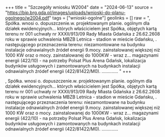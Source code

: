 +++
title = "Szczegóły wniosku W2004"
date = "2024-06-13"
source = "https://bip.brg.gda.pl/images/uploads/wnioski-do-planu-ogolnego/w2004.pdf"
tags = ["wnioski-ogolne"]
geolinks = []
raw = ", Spółka. wnosi o. dopuszczenie.w. projektowanym planie. ogólnym dla działek ewidencyjnych... których właścicielem jest Spółka, objętych kartą terenu nr 001 uchwały nr XXXII/913/09 Rady Miasta Gdańska z 26.62.2608 roku w sprawie uchwalenia MBZB Letnica - stadion w mieście Gdańsku, . następującego przeznaczenia terenu: niezamontowane na budynku instalacje odnawialnych źródeł energii 9.mocy. zainstalowanej większej niż 1000 KW oraz o mocy. zainstalowanej do 1000KW - wraz z... magazynami energii (422/10) - na potrzeby Polsat Plus Arena Gdańsk, lokalizacja budynków usługowych i zamontowanych na budynkach instalacji odnawialnych źródef energii (422/81422/M0). ............. "
+++

, Spółka. wnosi o. dopuszczenie.w. projektowanym planie. ogólnym dla działek ewidencyjnych...
których właścicielem jest Spółka, objętych kartą terenu nr 001 uchwały nr XXXII/913/09 Rady Miasta
Gdańska z 26.62.2608 roku w sprawie uchwalenia MBZB Letnica - stadion w mieście Gdańsku, .
następującego przeznaczenia terenu: niezamontowane na budynku instalacje odnawialnych źródeł energii
9.mocy. zainstalowanej większej niż 1000 KW oraz o mocy. zainstalowanej do 1000KW - wraz z...
magazynami energii (422/10) - na potrzeby Polsat Plus Arena Gdańsk, lokalizacja budynków usługowych i
zamontowanych na budynkach instalacji odnawialnych źródef energii (422/81422/M0). .............



